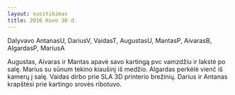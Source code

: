 ```yaml
---
layout: susitikimas
title: 2016 Kovo 30 d.
---
```

Dalyvavo AntanasU, DariusV, VaidasT, AugustasU, MantasP, AivarasB, AlgardasP, MariusA


Augustas, Aivaras ir Mantas apavė savo kartingą pvc vamzdžiu ir lakstė po salę.
Marius su sūnum tekino kiaušinį iš medžio.
Algardas perkėlė vienč iš kamerų į salę.
Vaidas dirbo prie SLA 3D printerio brežinių.
Darius ir Antanas krapštėsi prie kartingo srovės ribotuvo.

